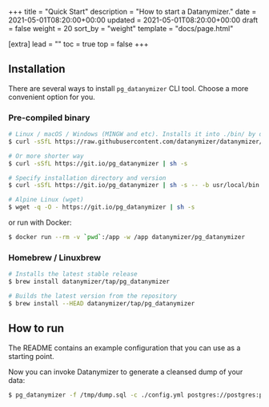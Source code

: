 +++
title = "Quick Start"
description = "How to start a Datanymizer."
date = 2021-05-01T08:20:00+00:00
updated = 2021-05-01T08:20:00+00:00
draft = false
weight = 20
sort_by = "weight"
template = "docs/page.html"

[extra]
lead = ""
toc = true
top = false
+++

## Installation

There are several ways to install <code>pg_datanymizer</code> CLI tool. Choose a more convenient option for you.

### Pre-compiled binary

```bash
# Linux / macOS / Windows (MINGW and etc). Installs it into ./bin/ by default
$ curl -sSfL https://raw.githubusercontent.com/datanymizer/datanymizer/main/cli/pg_datanymizer/install.sh | sh -s

# Or more shorter way
$ curl -sSfL https://git.io/pg_datanymizer | sh -s

# Specify installation directory and version
$ curl -sSfL https://git.io/pg_datanymizer | sh -s -- -b usr/local/bin v0.2.0

# Alpine Linux (wget)
$ wget -q -O - https://git.io/pg_datanymizer | sh -s
```

or run with Docker:

```bash
$ docker run --rm -v `pwd`:/app -w /app datanymizer/pg_datanymizer
```

### Homebrew / Linuxbrew

```bash
# Installs the latest stable release
$ brew install datanymizer/tap/pg_datanymizer

# Builds the latest version from the repository
$ brew install --HEAD datanymizer/tap/pg_datanymizer
```

## How to run
The README contains an example configuration that you can use as a starting point.

Now you can invoke Datanymizer to generate a cleansed dump of your data:

```bash
$ pg_datanymizer -f /tmp/dump.sql -c ./config.yml postgres://postgres:postgres@localhost/test_database
```
